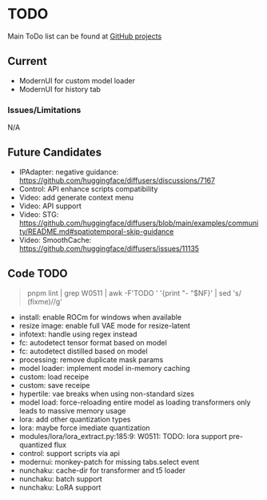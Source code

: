 # TODO

Main ToDo list can be found at [GitHub projects](https://github.com/users/vladmandic/projects)

## Current

- ModernUI for custom model loader  
- ModernUI for history tab  

### Issues/Limitations

N/A

## Future Candidates

- IPAdapter: negative guidance: <https://github.com/huggingface/diffusers/discussions/7167>  
- Control: API enhance scripts compatibility  
- Video: add generate context menu  
- Video: API support  
- Video: STG: <https://github.com/huggingface/diffusers/blob/main/examples/community/README.md#spatiotemporal-skip-guidance>  
- Video: SmoothCache: https://github.com/huggingface/diffusers/issues/11135  

## Code TODO

> pnpm lint | grep W0511 | awk -F'TODO ' '{print "- "$NF}' | sed 's/ (fixme)//g'
 
- install: enable ROCm for windows when available
- resize image: enable full VAE mode for resize-latent
- infotext: handle using regex instead
- fc: autodetect tensor format based on model
- fc: autodetect distilled based on model
- processing: remove duplicate mask params
- model loader: implement model in-memory caching
- custom: load receipe
- custom: save receipe
- hypertile: vae breaks when using non-standard sizes
- model load: force-reloading entire model as loading transformers only leads to massive memory usage
- lora: add other quantization types
- lora: maybe force imediate quantization
- modules/lora/lora_extract.py:185:9: W0511: TODO: lora support pre-quantized flux
- control: support scripts via api
- modernui: monkey-patch for missing tabs.select event
- nunchaku: cache-dir for transformer and t5 loader
- nunchaku: batch support
- nunchaku: LoRA support
